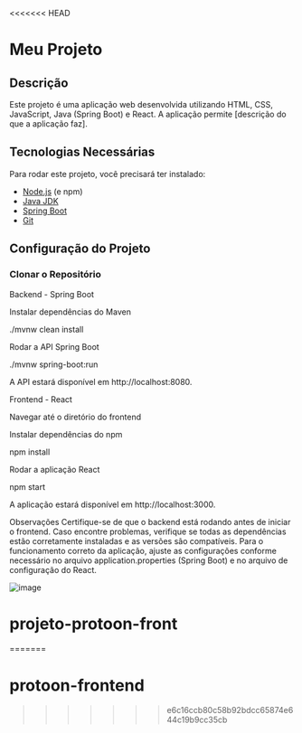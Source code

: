 <<<<<<< HEAD
# Meu Projeto

## Descrição
Este projeto é uma aplicação web desenvolvida utilizando HTML, CSS, JavaScript, Java (Spring Boot) e React. A aplicação permite [descrição do que a aplicação faz].

## Tecnologias Necessárias
Para rodar este projeto, você precisará ter instalado:

- [Node.js](https://nodejs.org/) (e npm)
- [Java JDK](https://www.oracle.com/java/technologies/javase-downloads.html)
- [Spring Boot](https://spring.io/projects/spring-boot)
- [Git](https://git-scm.com/)

## Configuração do Projeto

### Clonar o Repositório

Backend - Spring Boot

Instalar dependências do Maven

./mvnw clean install

Rodar a API Spring Boot

./mvnw spring-boot:run

A API estará disponível em http://localhost:8080.

Frontend - React

Navegar até o diretório do frontend

Instalar dependências do npm

npm install

Rodar a aplicação React

npm start

A aplicação estará disponível em http://localhost:3000.

Observações
Certifique-se de que o backend está rodando antes de iniciar o frontend.
Caso encontre problemas, verifique se todas as dependências estão corretamente instaladas e as versões são compatíveis.
Para o funcionamento correto da aplicação, ajuste as configurações conforme necessário no arquivo application.properties (Spring Boot) e no arquivo de configuração do React.

![image](https://github.com/wesleypauloti/protoon-frontend/assets/112399136/2da4b8d6-1d15-47de-b20f-97c2551ae9b5)

# projeto-protoon-front
=======
# protoon-frontend
>>>>>>> e6c16ccb80c58b92bdcc65874e644c19b9cc35cb
